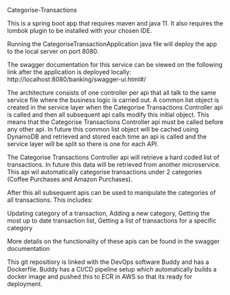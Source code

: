 Categorise-Transactions

This is a spring boot app that requires maven and java 11. It also requires the lombok plugin to be installed with your chosen IDE.

Running the CategoriseTransactionApplication java file will deploy the app to the local server on port 8080.

The swagger documentation for this service can be viewed on the following link after the application is deployed locally:
http://localhost:8080/banking/swagger-ui.html#/

The architecture consists of one controller per api that all talk to the same service file where the business logic is carried out.
A common list object is created in the service layer when the Categorise Transactions Controller api is called and then all subsequent api calls modify this initial object. 
This means that the Categorise Transactions Controller api must be called before any other api.
In future this common list object will be cached using DynamoDB and retrieved and stored each time an api is called and the service layer will be split so there is one for each API.

The Categorise Transactions Controller api will retrieve a hard coded list of transactions. In future this data will be retrieved from another microservice.
This api wil automatically categorise transactions under 2 categories (Coffee Purchases and Amazon Purchases).

After this all subsequent apis can be used to manipulate the categories of all transactions. This includes:

Updating category of a transaction,
Adding a new category,
Getting the most up to date transaction list,
Getting a list of transactions for a specific category

More details on the functionality of these apis can be found in the swagger documentation

This git repositiory is linked with the DevOps software Buddy and has a Dockerfile. Buddy has a CI/CD pipeline setup which automatically builds a docker image and pushed this to ECR in AWS so that its ready for deployment.

